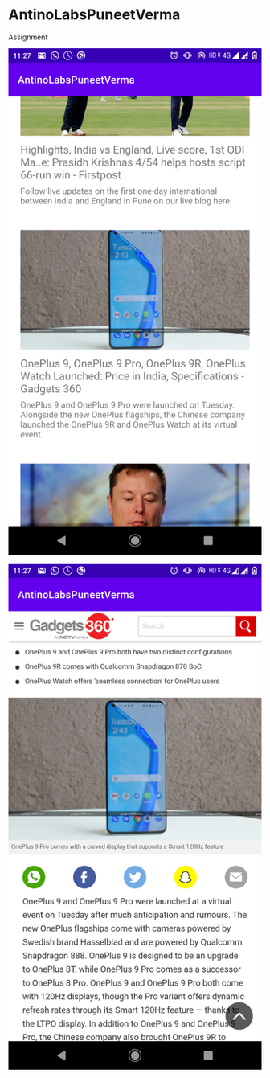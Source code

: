 # AntinoLabsPuneetVerma
 Assignment
 
 ![Screenshot1](https://github.com/RedVrma/AntinoLabsPuneetVerma/blob/main/screenshots/view.png?raw=true)
 
  ![Screenshot2](https://github.com/RedVrma/AntinoLabsPuneetVerma/blob/main/screenshots/webview.png?raw=true)
